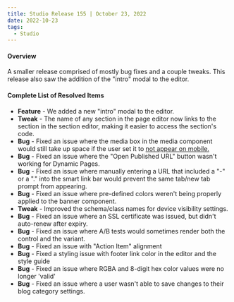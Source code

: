 ```yaml
---
title: Studio Release 155 | October 23, 2022
date: 2022-10-23
tags:
  - Studio
---
```


#### Overview

A smaller release comprised of mostly bug fixes and a couple tweaks. This release also saw the addition of the "intro"
modal to the editor.

#### Complete List of Resolved Items

* **Feature** - We added a new "intro" modal to the editor.
* **Tweak** - The name of any section in the page editor now links to the section in the section editor, making it
  easier to access the section's code.
* **Bug** - Fixed an issue where the media box in the media component would still take up space if the user set it
  to [not appear on mobile.](https://support.unstack.com/hc/en-us)
* **Bug** - Fixed an issue where the "Open Published URL" button wasn't working for Dynamic Pages.
* **Bug** - Fixed an issue where manually entering a URL that included a "-" or a "." into the smart link bar would
  prevent the same tab/new tab prompt from appearing.
* **Bug** - Fixed an issue where pre-defined colors weren't being properly applied to the banner component.
* **Tweak** - Improved the schema/class names for device visibility settings.
* **Bug** - Fixed an issue where an SSL certificate was issued, but didn't auto-renew after expiry.
* **Bug** - Fixed an issue where A/B tests would sometimes render both the control and the variant.
* **Bug** - Fixed an issue with "Action Item" alignment
* **Bug** - Fixed a styling issue with footer link color in the editor and the style guide
* **Bug** - Fixed an issue where RGBA and 8-digit hex color values were no longer 'valid'
* **Bug** - Fixed an issue where a user wasn't able to save changes to their blog category settings.
